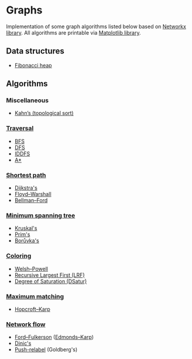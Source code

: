 # Graphs

Implementation of some graph algorithms listed below based on [Networkx library](https://networkx.org/).
All algorithms are printable via [Matplotlib library](https://matplotlib.org/).

## Data structures
- [Fibonacci heap](https://en.wikipedia.org/wiki/Fibonacci_heap)

## Algorithms
### Miscellaneous
- [Kahn’s (topological sort)](https://en.wikipedia.org/wiki/Topological_sorting)

### [Traversal](https://en.wikipedia.org/wiki/Graph_traversal)
- [BFS](https://en.wikipedia.org/wiki/Breadth-first_search)
- [DFS](https://en.wikipedia.org/wiki/Depth-first_search)
- [IDDFS](https://en.wikipedia.org/wiki/Iterative_deepening_depth-first_search)
- [A*](https://en.wikipedia.org/wiki/A*_search_algorithm)

### [Shortest path](https://en.wikipedia.org/wiki/Shortest_path_problem)
- [Dijkstra's](https://en.wikipedia.org/wiki/Dijkstra%27s_algorithm)
- [Floyd–Warshall](https://en.wikipedia.org/wiki/Floyd%E2%80%93Warshall_algorithm)
- [Bellman–Ford](https://en.wikipedia.org/wiki/Bellman%E2%80%93Ford_algorithm)

### [Minimum spanning tree](https://en.wikipedia.org/wiki/Minimum_spanning_tree)
- [Kruskal's](https://en.wikipedia.org/wiki/Kruskal%27s_algorithm)
- [Prim's](https://en.wikipedia.org/wiki/Prim%27s_algorithm)
- [Borůvka's](https://en.wikipedia.org/wiki/Bor%C5%AFvka%27s_algorithm)

### [Coloring](https://en.wikipedia.org/wiki/Graph_coloring)
- [Welsh–Powell](https://www.geeksforgeeks.org/welsh-powell-graph-colouring-algorithm/)
- [Recursive Largest First (LRF)](https://en.wikipedia.org/wiki/Recursive_largest_first_algorithm)
- [Degree of Saturation (DSatur)](https://en.wikipedia.org/wiki/DSatur)

### [Maximum matching](https://en.wikipedia.org/wiki/Matching_(graph_theory))
- [Hopcroft–Karp](https://en.wikipedia.org/wiki/Hopcroft%E2%80%93Karp_algorithm)

### [Network flow](https://en.wikipedia.org/wiki/Network_flow_problem)
- [Ford–Fulkerson](https://en.wikipedia.org/wiki/Ford%E2%80%93Fulkerson_algorithm) ([Edmonds–Karp](https://en.wikipedia.org/wiki/Edmonds%E2%80%93Karp_algorithm))
- [Dinic's](https://en.wikipedia.org/wiki/Dinic%27s_algorithm)
- [Push-relabel](https://en.wikipedia.org/wiki/Push%E2%80%93relabel_maximum_flow_algorithm) (Goldberg's)

